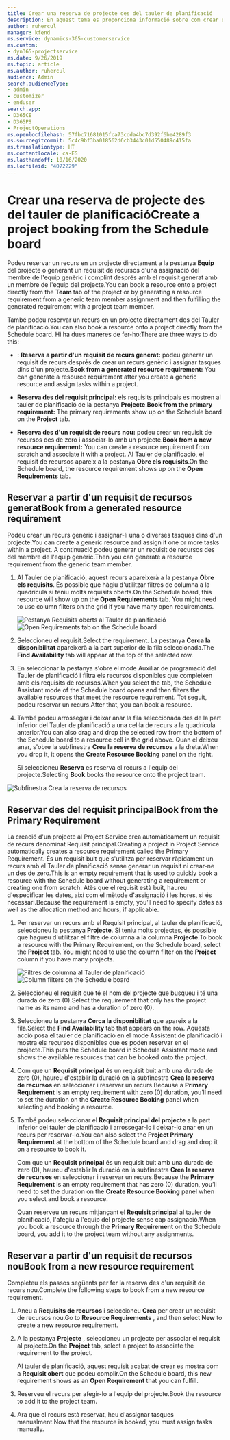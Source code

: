 ```yaml
---
title: Crear una reserva de projecte des del tauler de planificació
description: En aquest tema es proporciona informació sobre com crear una reserva de projecte des del tauler de planificació.
author: ruhercul
manager: kfend
ms.service: dynamics-365-customerservice
ms.custom:
- dyn365-projectservice
ms.date: 9/26/2019
ms.topic: article
ms.author: ruhercul
audience: Admin
search.audienceType:
- admin
- customizer
- enduser
search.app:
- D365CE
- D365PS
- ProjectOperations
ms.openlocfilehash: 57fbc71681015fca73cdda4bc7d392f6be4289f3
ms.sourcegitcommit: 5c4c9bf3ba018562d6cb3443c01d550489c415fa
ms.translationtype: HT
ms.contentlocale: ca-ES
ms.lasthandoff: 10/16/2020
ms.locfileid: "4072229"
---
```

# <a name="create-a-project-booking-from-the-schedule-board"></a><span data-ttu-id="fd9a5-103">Crear una reserva de projecte des del tauler de planificació</span><span class="sxs-lookup"><span data-stu-id="fd9a5-103">Create a project booking from the Schedule board</span></span>

<span data-ttu-id="fd9a5-104">Podeu reservar un recurs en un projecte directament a la pestanya **Equip** del projecte o generant un requisit de recursos d'una assignació del membre de l'equip genèric i complint després amb el requisit generat amb un membre de l'equip del projecte.</span><span class="sxs-lookup"><span data-stu-id="fd9a5-104">You can book a resource onto a project directly from the **Team** tab of the project or by generating a resource requirement from a generic team member assignment and then fulfilling the generated requirement with a project team member.</span></span>

<span data-ttu-id="fd9a5-105">També podeu reservar un recurs en un projecte directament des del Tauler de planificació.</span><span class="sxs-lookup"><span data-stu-id="fd9a5-105">You can also book a resource onto a project directly from the Schedule board.</span></span> <span data-ttu-id="fd9a5-106">Hi ha dues maneres de fer-ho:</span><span class="sxs-lookup"><span data-stu-id="fd9a5-106">There are three ways to do this:</span></span>

- <span data-ttu-id="fd9a5-107">: **Reserva a partir d'un requisit de recurs generat:** podeu generar un requisit de recurs després de crear un recurs genèric i assignar tasques dins d'un projecte.</span><span class="sxs-lookup"><span data-stu-id="fd9a5-107">**Book from a generated resource requirement:** You can generate a resource requirement after you create a generic resource and assign tasks within a project.</span></span>

- <span data-ttu-id="fd9a5-108">**Reserva des del requisit principal:** els requisits principals es mostren al tauler de planificació de la pestanya **Projecte**.</span><span class="sxs-lookup"><span data-stu-id="fd9a5-108">**Book from the primary requirement:** The primary requirements show up on the Schedule board on the **Project** tab.</span></span> 

- <span data-ttu-id="fd9a5-109">**Reserva des d'un requisit de recurs nou:** podeu crear un requisit de recursos des de zero i associar-lo amb un projecte.</span><span class="sxs-lookup"><span data-stu-id="fd9a5-109">**Book from a new resource requirement:** You can create a resource requirement from scratch and associate it with a project.</span></span> <span data-ttu-id="fd9a5-110">Al Tauler de planificació, el requisit de recursos apareix a la pestanya **Obre els requisits**.</span><span class="sxs-lookup"><span data-stu-id="fd9a5-110">On the Schedule board, the resource requirement shows up on the **Open Requirements** tab.</span></span>

## <a name="book-from-a-generated-resource-requirement"></a><span data-ttu-id="fd9a5-111">Reservar a partir d'un requisit de recursos generat</span><span class="sxs-lookup"><span data-stu-id="fd9a5-111">Book from a generated resource requirement</span></span>

<span data-ttu-id="fd9a5-112">Podeu crear un recurs genèric i assignar-li una o diverses tasques dins d'un projecte.</span><span class="sxs-lookup"><span data-stu-id="fd9a5-112">You can create a generic resource and assign it one or more tasks within a project.</span></span> <span data-ttu-id="fd9a5-113">A continuació podeu generar un requisit de recursos des del membre de l'equip genèric.</span><span class="sxs-lookup"><span data-stu-id="fd9a5-113">Then you can generate a resource requirement from the generic team member.</span></span> 

1.  <span data-ttu-id="fd9a5-114">Al Tauler de planificació, aquest recurs apareixerà a la pestanya **Obre els requisits**. És possible que hàgiu d'utilitzar filtres de columna a la quadrícula si teniu molts requisits oberts.</span><span class="sxs-lookup"><span data-stu-id="fd9a5-114">On the Schedule board, this resource will show up on the **Open Requirements** tab. You might need to use column filters on the grid if you have many open requirements.</span></span> 

    <span data-ttu-id="fd9a5-115">![Pestanya Requisits oberts al Tauler de planificació](media/FAQ-Project-Booking-Schedule-Board-1.png "Captura de pantalla de la taula de reserves i assignacions")</span><span class="sxs-lookup"><span data-stu-id="fd9a5-115">![Open Requirements tab on the Schedule board](media/FAQ-Project-Booking-Schedule-Board-1.png "Screenshot of bookings and assignments table")</span></span>

2. <span data-ttu-id="fd9a5-116">Seleccioneu el requisit.</span><span class="sxs-lookup"><span data-stu-id="fd9a5-116">Select the requirement.</span></span> <span data-ttu-id="fd9a5-117">La pestanya **Cerca la disponibilitat** apareixerà a la part superior de la fila seleccionada.</span><span class="sxs-lookup"><span data-stu-id="fd9a5-117">The **Find Availability** tab will appear at the top of the selected row.</span></span>
 
3. <span data-ttu-id="fd9a5-118">En seleccionar la pestanya s'obre el mode Auxiliar de programació del Tauler de planificació i filtra els recursos disponibles que compleixen amb els requisits de recursos.</span><span class="sxs-lookup"><span data-stu-id="fd9a5-118">When you select the tab, the Schedule Assistant mode of the Schedule board opens and then filters the available resources that meet the resource requirement.</span></span> <span data-ttu-id="fd9a5-119">Tot seguit, podeu reservar un recurs.</span><span class="sxs-lookup"><span data-stu-id="fd9a5-119">After that, you can book a resource.</span></span>

4. <span data-ttu-id="fd9a5-120">També podeu arrossegar i deixar anar la fila seleccionada des de la part inferior del Tauler de planificació a una cel·la de recurs a la quadrícula anterior.</span><span class="sxs-lookup"><span data-stu-id="fd9a5-120">You can also drag and drop the selected row from the bottom of the Schedule board to a resource cell in the grid above.</span></span> <span data-ttu-id="fd9a5-121">Quan el deixeu anar, s'obre la subfinestra **Crea la reserva de recursos** a la dreta.</span><span class="sxs-lookup"><span data-stu-id="fd9a5-121">When you drop it, it opens the **Create Resource Booking** panel on the right.</span></span>

    <span data-ttu-id="fd9a5-122">Si seleccioneu **Reserva** es reserva el recurs a l'equip del projecte.</span><span class="sxs-lookup"><span data-stu-id="fd9a5-122">Selecting **Book** books the resource onto the project team.</span></span>

![Subfinestra Crea la reserva de recursos](media/FAQ-Project-Booking-Schedule-Board-6.png "")
 

## <a name="book-from-the-primary-requirement"></a><span data-ttu-id="fd9a5-124">Reservar des del requisit principal</span><span class="sxs-lookup"><span data-stu-id="fd9a5-124">Book from the Primary Requirement</span></span>

<span data-ttu-id="fd9a5-125">La creació d'un projecte al Project Service crea automàticament un requisit de recurs denominat Requisit principal.</span><span class="sxs-lookup"><span data-stu-id="fd9a5-125">Creating a project in Project Service automatically creates a resource requirement called the Primary Requirement.</span></span> <span data-ttu-id="fd9a5-126">És un requisit buit que s'utilitza per reservar ràpidament un recurs amb el Tauler de planificació sense generar un requisit ni crear-ne un des de zero.</span><span class="sxs-lookup"><span data-stu-id="fd9a5-126">This is an empty requirement that is used to quickly book a resource with the Schedule board without generating a requirement or creating one from scratch.</span></span> <span data-ttu-id="fd9a5-127">Atès que el requisit està buit, haureu d'especificar les dates, així com el mètode d'assignació i les hores, si és necessari.</span><span class="sxs-lookup"><span data-stu-id="fd9a5-127">Because the requirement is empty, you’ll need to specify dates as well as the allocation method and hours, if applicable.</span></span> 

1. <span data-ttu-id="fd9a5-128">Per reservar un recurs amb el Requisit principal, al tauler de planificació, seleccioneu la pestanya **Projecte**. Si teniu molts projectes, és possible que hagueu d'utilitzar el filtre de columna a la columna **Projecte**.</span><span class="sxs-lookup"><span data-stu-id="fd9a5-128">To book a resource with the Primary Requirement, on the Schedule board, select the **Project** tab. You might need to use the column filter on the **Project** column if you have many projects.</span></span>

   <span data-ttu-id="fd9a5-129">![Filtres de columna al Tauler de planificació](media/FAQ-Project-Booking-Schedule-Board-2.png "Captura de pantalla de la taula de reserves i assignacions")</span><span class="sxs-lookup"><span data-stu-id="fd9a5-129">![Column filters on the Schedule board](media/FAQ-Project-Booking-Schedule-Board-2.png "Screenshot of bookings and assignments table")</span></span>

2. <span data-ttu-id="fd9a5-130">Seleccioneu el requisit que té el nom del projecte que busqueu i té una durada de zero (0).</span><span class="sxs-lookup"><span data-stu-id="fd9a5-130">Select the requirement that only has the project name as its name and has a duration of zero (0).</span></span>

3. <span data-ttu-id="fd9a5-131">Seleccioneu la pestanya **Cerca la disponibilitat** que apareix a la fila.</span><span class="sxs-lookup"><span data-stu-id="fd9a5-131">Select the **Find Availability** tab that appears on the row.</span></span> <span data-ttu-id="fd9a5-132">Aquesta acció posa el tauler de planificació en el mode Assistent de planificació i mostra els recursos disponibles que es poden reservar en el projecte.</span><span class="sxs-lookup"><span data-stu-id="fd9a5-132">This puts the Schedule board in Schedule Assistant mode and shows the available resources that can be booked onto the project.</span></span>

4. <span data-ttu-id="fd9a5-133">Com que un **Requisit principal** és un requisit buit amb una durada de zero (0), haureu d'establir la duració en la subfinestra **Crea la reserva de recursos** en seleccionar i reservar un recurs.</span><span class="sxs-lookup"><span data-stu-id="fd9a5-133">Because a **Primary Requirement** is an empty requirement with zero (0) duration, you’ll need to set the duration on the **Create Resource Booking** panel when selecting and booking a resource.</span></span>

5. <span data-ttu-id="fd9a5-134">També podeu seleccionar el **Requisit principal del projecte** a la part inferior del tauler de planificació i arrossegar-lo i deixar-lo anar en un recurs per reservar-lo.</span><span class="sxs-lookup"><span data-stu-id="fd9a5-134">You can also select the **Project Primary Requirement** at the bottom of the Schedule board and drag and drop it on a resource to book it.</span></span>
 
    <span data-ttu-id="fd9a5-135">Com que un **Requisit principal** és un requisit buit amb una durada de zero (0), haureu d'establir la duració en la subfinestra **Crea la reserva de recursos** en seleccionar i reservar un recurs.</span><span class="sxs-lookup"><span data-stu-id="fd9a5-135">Because the **Primary Requirement** is an empty requirement that has zero (0) duration, you’ll need to set the duration on the **Create Resource Booking** panel when you select and book a resource.</span></span>
 
    <span data-ttu-id="fd9a5-136">Quan reserveu un recurs mitjançant el **Requisit principal** al tauler de planificació, l'afegiu a l'equip del projecte sense cap assignació.</span><span class="sxs-lookup"><span data-stu-id="fd9a5-136">When you book a resource through the **Primary Requirement** on the Schedule board, you add it to the project team without any assignments.</span></span>
 
## <a name="book-from-a-new-resource-requirement"></a><span data-ttu-id="fd9a5-137">Reservar a partir d'un requisit de recursos nou</span><span class="sxs-lookup"><span data-stu-id="fd9a5-137">Book from a new resource requirement</span></span>
<span data-ttu-id="fd9a5-138">Completeu els passos següents per fer la reserva des d'un requisit de recurs nou.</span><span class="sxs-lookup"><span data-stu-id="fd9a5-138">Complete the following steps to book from a new resource requirement.</span></span> 

1. <span data-ttu-id="fd9a5-139">Aneu a **Requisits de recursos** i seleccioneu **Crea** per crear un requisit de recursos nou.</span><span class="sxs-lookup"><span data-stu-id="fd9a5-139">Go to **Resource Requirements** , and then select **New** to create a new resource requirement.</span></span>

2. <span data-ttu-id="fd9a5-140">A la pestanya **Projecte** , seleccioneu un projecte per associar el requisit al projecte.</span><span class="sxs-lookup"><span data-stu-id="fd9a5-140">On the **Project** tab, select a project to associate the requirement to the project.</span></span>
 
    <span data-ttu-id="fd9a5-141">Al tauler de planificació, aquest requisit acabat de crear es mostra com a **Requisit obert** que podeu complir.</span><span class="sxs-lookup"><span data-stu-id="fd9a5-141">On the Schedule board, this new requirement shows as an **Open Requirement** that you can fulfill.</span></span>

3. <span data-ttu-id="fd9a5-142">Reserveu el recurs per afegir-lo a l'equip del projecte.</span><span class="sxs-lookup"><span data-stu-id="fd9a5-142">Book the resource to add it to the project team.</span></span>

4. <span data-ttu-id="fd9a5-143">Ara que el recurs està reservat, heu d'assignar tasques manualment.</span><span class="sxs-lookup"><span data-stu-id="fd9a5-143">Now that the resource is booked, you must assign tasks manually.</span></span>

